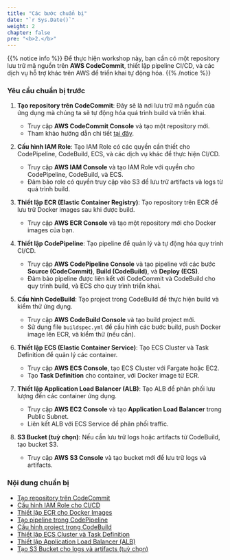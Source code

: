 ```yaml
---
title: "Các bước chuẩn bị"
date: "`r Sys.Date()`"
weight: 2
chapter: false
pre: "<b>2.</b>"
---
```


{{% notice info %}}
Để thực hiện workshop này, bạn cần có một repository lưu trữ mã nguồn trên **AWS CodeCommit**, thiết lập pipeline CI/CD, và các dịch vụ hỗ trợ khác trên AWS để triển khai tự động hóa.
{{% /notice %}}

### Yêu cầu chuẩn bị trước

1. **Tạo repository trên CodeCommit**: Đây sẽ là nơi lưu trữ mã nguồn của ứng dụng mà chúng ta sẽ tự động hóa quá trình build và triển khai.
   - Truy cập **AWS CodeCommit Console** và tạo một repository mới.
   - Tham khảo hướng dẫn chi tiết [tại đây](https://docs.aws.amazon.com/codecommit/latest/userguide/getting-started.html).

2. **Cấu hình IAM Role**: Tạo IAM Role có các quyền cần thiết cho CodePipeline, CodeBuild, ECS, và các dịch vụ khác để thực hiện CI/CD.
   - Truy cập **AWS IAM Console** và tạo IAM Role với quyền cho CodePipeline, CodeBuild, và ECS.
   - Đảm bảo role có quyền truy cập vào S3 để lưu trữ artifacts và logs từ quá trình build.

3. **Thiết lập ECR (Elastic Container Registry)**: Tạo repository trên ECR để lưu trữ Docker images sau khi được build.
   - Truy cập **AWS ECR Console** và tạo một repository mới cho Docker images của bạn.
   
4. **Thiết lập CodePipeline**: Tạo pipeline để quản lý và tự động hóa quy trình CI/CD.
   - Truy cập **AWS CodePipeline Console** và tạo pipeline với các bước **Source (CodeCommit)**, **Build (CodeBuild)**, và **Deploy (ECS)**.
   - Đảm bảo pipeline được liên kết với CodeCommit và CodeBuild cho quy trình build, và ECS cho quy trình triển khai.

5. **Cấu hình CodeBuild**: Tạo project trong CodeBuild để thực hiện build và kiểm thử ứng dụng.
   - Truy cập **AWS CodeBuild Console** và tạo build project mới.
   - Sử dụng file `buildspec.yml` để cấu hình các bước build, push Docker image lên ECR, và kiểm thử (nếu cần).

6. **Thiết lập ECS (Elastic Container Service)**: Tạo ECS Cluster và Task Definition để quản lý các container.
   - Truy cập **AWS ECS Console**, tạo ECS Cluster với Fargate hoặc EC2.
   - Tạo **Task Definition** cho container, với Docker image từ ECR.

7. **Thiết lập Application Load Balancer (ALB)**: Tạo ALB để phân phối lưu lượng đến các container ứng dụng.
   - Truy cập **AWS EC2 Console** và tạo **Application Load Balancer** trong Public Subnet.
   - Liên kết ALB với ECS Service để phân phối traffic.

8. **S3 Bucket (tuỳ chọn)**: Nếu cần lưu trữ logs hoặc artifacts từ CodeBuild, tạo bucket S3.
   - Truy cập **AWS S3 Console** và tạo bucket mới để lưu trữ logs và artifacts.

### Nội dung chuẩn bị
  - [Tạo repository trên CodeCommit](2.1-create-codecommit/)
  - [Cấu hình IAM Role cho CI/CD](2.2-configure-iam-role/)
  - [Thiết lập ECR cho Docker Images](2.3-setup-ecr/)
  - [Tạo pipeline trong CodePipeline](2.4-setup-codepipeline/)
  - [Cấu hình project trong CodeBuild](2.5-configure-codebuild/)
  - [Thiết lập ECS Cluster và Task Definition](2.6-setup-ecs/)
  - [Thiết lập Application Load Balancer (ALB)](2.7-setup-alb/)
  - [Tạo S3 Bucket cho logs và artifacts (tuỳ chọn)](2.8-create-s3-bucket/)
